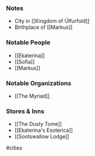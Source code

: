 ### Notes

- City in [[Kingdom of Úlfurfold]]
- Birthplace of [[Markus]]

### Notable People

- [[Ekaterina]]
- [[Sofia]]
- [[Markus]]

### Notable Organizations

- [[The Myriad]]

### Stores & Inns

- [[The Dusty Tome]]
- [[Ekaterina's Esoterica]]
- [[Sootswallow Lodge]]

#cities 

